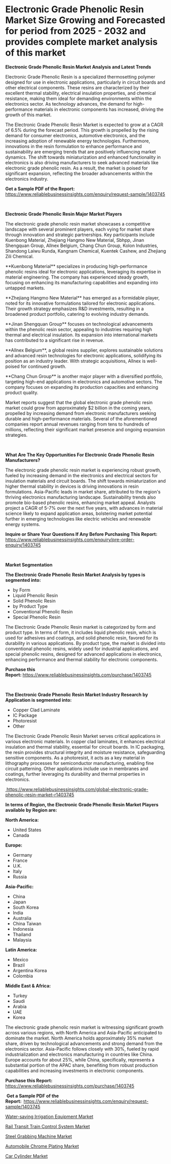 <p><h1>Electronic Grade Phenolic Resin Market Size Growing and Forecasted for period from 2025 - 2032 and provides complete market analysis of this market</h1></p><p><strong>Electronic Grade Phenolic Resin Market Analysis and Latest Trends</strong></p>
<p><p>Electronic Grade Phenolic Resin is a specialized thermosetting polymer designed for use in electronic applications, particularly in circuit boards and other electrical components. These resins are characterized by their excellent thermal stability, electrical insulation properties, and chemical resistance, making them ideal for demanding environments within the electronics sector. As technology advances, the demand for high-performance materials in electronic components has increased, driving the growth of this market.</p><p>The Electronic Grade Phenolic Resin Market is expected to grow at a CAGR of 6.5% during the forecast period. This growth is propelled by the rising demand for consumer electronics, automotive electronics, and the increasing adoption of renewable energy technologies. Furthermore, innovations in the resin formulation to enhance performance and sustainability are emerging trends that are positively influencing market dynamics. The shift towards miniaturization and enhanced functionality in electronics is also driving manufacturers to seek advanced materials like electronic grade phenolic resin. As a result, the market is poised for significant expansion, reflecting the broader advancements within the electronics industry.</p></p>
<p><strong>Get a Sample PDF of the Report:&nbsp;</strong> <a href="https://www.reliablebusinessinsights.com/enquiry/request-sample/1403745?utm_campaign=62&utm_medium=2&utm_source=Github&utm_content=ia&utm_term=28032025&utm_id=electronic-grade-phenolic-resin">https://www.reliablebusinessinsights.com/enquiry/request-sample/1403745</a></p>
<p>&nbsp;</p>
<p><strong>Electronic Grade Phenolic Resin Major Market Players</strong></p>
<p><p>The electronic grade phenolic resin market showcases a competitive landscape with several prominent players, each vying for market share through innovation and strategic partnerships. Key participants include Kuenbong Material, Zhejiang Hangmo New Material, Sbhpp, Jinan Shengquan Group, Allnex Belgium, Chang Chun Group, Kolon Industries, Shandong Laiwu Runda, Kangnam Chemical, Kuentek Cashew, and Zhejiang Zili Chemical.</p><p>**Kuenbong Material** specializes in producing high-performance phenolic resins ideal for electronic applications, leveraging its expertise in material engineering. The company has experienced steady growth, focusing on enhancing its manufacturing capabilities and expanding into untapped markets.</p><p>**Zhejiang Hangmo New Material** has emerged as a formidable player, noted for its innovative formulations tailored for electronic applications. Their growth strategy emphasizes R&D investments, resulting in a broadened product portfolio, catering to evolving industry demands.</p><p>**Jinan Shengquan Group** focuses on technological advancements within the phenolic resin sector, appealing to industries requiring high thermal and electrical insulation. Its expansion into international markets has contributed to a significant rise in revenue.</p><p>**Allnex Belgium**, a global resins supplier, explores sustainable solutions and advanced resin technologies for electronic applications, solidifying its position as an industry leader. With strategic acquisitions, Allnex is well-poised for continued growth.</p><p>**Chang Chun Group** is another major player with a diversified portfolio, targeting high-end applications in electronics and automotive sectors. The company focuses on expanding its production capacities and enhancing product quality.</p><p>Market reports suggest that the global electronic grade phenolic resin market could grow from approximately $2 billion in the coming years, propelled by increasing demand from electronic manufacturers seeking durable and high-performance materials. Several of the aforementioned companies report annual revenues ranging from tens to hundreds of millions, reflecting their significant market presence and ongoing expansion strategies.</p></p>
<p>&nbsp;</p>
<p><strong>What Are The Key Opportunities For Electronic Grade Phenolic Resin Manufacturers?</strong></p>
<p><p>The electronic grade phenolic resin market is experiencing robust growth, fueled by increasing demand in the electronics and electrical sectors for insulation materials and circuit boards. The shift towards miniaturization and higher thermal stability in devices is driving innovations in resin formulations. Asia-Pacific leads in market share, attributed to the region's thriving electronics manufacturing landscape. Sustainability trends also promote bio-based phenolic resins, enhancing market appeal. Analysts project a CAGR of 5-7% over the next five years, with advances in material science likely to expand application areas, bolstering market potential further in emerging technologies like electric vehicles and renewable energy systems.</p></p>
<p><strong>Inquire or Share Your Questions If Any Before Purchasing This Report:</strong> <a href="https://www.reliablebusinessinsights.com/enquiry/pre-order-enquiry/1403745?utm_campaign=62&utm_medium=2&utm_source=Github&utm_content=ia&utm_term=28032025&utm_id=electronic-grade-phenolic-resin">https://www.reliablebusinessinsights.com/enquiry/pre-order-enquiry/1403745</a></p>
<p>&nbsp;</p>
<p><strong>Market Segmentation</strong></p>
<p><strong>The Electronic Grade Phenolic Resin Market Analysis by types is segmented into:</strong></p>
<p><ul><li>by Form</li><li>Liquid Phenolic Resin</li><li>Solid Phenolic Resin</li><li>by Product Type</li><li>Conventional Phenolic Resin</li><li>Special Phenolic Resin</li></ul></p>
<p><p>The Electronic Grade Phenolic Resin market is categorized by form and product type. In terms of form, it includes liquid phenolic resin, which is used for adhesives and coatings, and solid phenolic resin, favored for its durability in various applications. By product type, the market is divided into conventional phenolic resins, widely used for industrial applications, and special phenolic resins, designed for advanced applications in electronics, enhancing performance and thermal stability for electronic components.</p></p>
<p><strong>Purchase this Report:&nbsp;</strong><a href="https://www.reliablebusinessinsights.com/purchase/1403745?utm_campaign=62&utm_medium=2&utm_source=Github&utm_content=ia&utm_term=28032025&utm_id=electronic-grade-phenolic-resin">https://www.reliablebusinessinsights.com/purchase/1403745</a></p>
<p>&nbsp;</p>
<p><strong>The Electronic Grade Phenolic Resin Market Industry Research by Application is segmented into:</strong></p>
<p><ul><li>Copper Clad Laminate</li><li>IC Package</li><li>Photoresist</li><li>Other</li></ul></p>
<p><p>The Electronic Grade Phenolic Resin Market serves critical applications in various electronic materials. In copper clad laminates, it enhances electrical insulation and thermal stability, essential for circuit boards. In IC packaging, the resin provides structural integrity and moisture resistance, safeguarding sensitive components. As a photoresist, it acts as a key material in lithography processes for semiconductor manufacturing, enabling fine circuit patterning. Other applications include use in membranes and coatings, further leveraging its durability and thermal properties in electronics.</p></p>
<p><a href="https://www.reliablebusinessinsights.com/global-electronic-grade-phenolic-resin-market-r1403745?utm_campaign=62&utm_medium=2&utm_source=Github&utm_content=ia&utm_term=28032025&utm_id=electronic-grade-phenolic-resin">&nbsp;https://www.reliablebusinessinsights.com/global-electronic-grade-phenolic-resin-market-r1403745</a></p>
<p><strong>In terms of Region, the Electronic Grade Phenolic Resin Market Players available by Region are:</strong></p>
<p>
    <p> <strong> North America: </strong>
        <ul>
            <li>United States</li>
            <li>Canada</li>
        </ul>
        </p> 
    <p> <strong> Europe: </strong>
        <ul>
            <li>Germany</li>
            <li>France</li>
            <li>U.K.</li>
            <li>Italy</li>
            <li>Russia</li>
        </ul>
        </p> 
    <p> <strong> Asia-Pacific: </strong>
        <ul>
            <li>China</li>
            <li>Japan</li>
            <li>South Korea</li>
            <li>India</li>
            <li>Australia</li>
            <li>China Taiwan</li>
            <li>Indonesia</li>
            <li>Thailand</li>
            <li>Malaysia</li>
        </ul>
        </p> 
    <p> <strong> Latin America: </strong>
        <ul>
            <li>Mexico</li>
            <li>Brazil</li>
            <li>Argentina Korea</li>
            <li>Colombia</li>
        </ul>
        </p> 
    <p> <strong> Middle East & Africa: </strong>
        <ul>
            <li>Turkey</li>
            <li>Saudi</li>
            <li>Arabia</li>
            <li>UAE</li>
            <li>Korea</li>
        </ul>
    </p>
    </p>
<p><p>The electronic grade phenolic resin market is witnessing significant growth across various regions, with North America and Asia-Pacific anticipated to dominate the market. North America holds approximately 35% market share, driven by technological advancements and strong demand from the electronics sector. Asia-Pacific follows closely with 30%, fueled by rapid industrialization and electronics manufacturing in countries like China. Europe accounts for about 25%, while China, specifically, represents a substantial portion of the APAC share, benefiting from robust production capabilities and increasing investments in electronic components.</p></p>
<p><strong>Purchase this Report: </strong><a href="https://www.reliablebusinessinsights.com/purchase/1403745?utm_campaign=62&utm_medium=2&utm_source=Github&utm_content=ia&utm_term=28032025&utm_id=electronic-grade-phenolic-resin">https://www.reliablebusinessinsights.com/purchase/1403745</a></p>
<p>&nbsp;<strong>Get a Sample PDF of the Report:&nbsp;&nbsp;</strong><a href="https://www.reliablebusinessinsights.com/enquiry/request-sample/1403745?utm_campaign=62&utm_medium=2&utm_source=Github&utm_content=ia&utm_term=28032025&utm_id=electronic-grade-phenolic-resin">https://www.reliablebusinessinsights.com/enquiry/request-sample/1403745</a></p>
<p><strong></strong></p>
<p><p><a href="https://github.com/hirtzhulstsq/Market-Research-Report-List-1/blob/main/water-saving-irrigation-equipment-market.md?utm_campaign=62&utm_medium=2&utm_source=Github&utm_content=ia&utm_term=28032025&utm_id=electronic-grade-phenolic-resin">Water-saving Irrigation Equipment Market</a></p><p><a href="https://github.com/knipsfilip8f/Market-Research-Report-List-1/blob/main/rail-transit-train-control-system-market.md?utm_campaign=62&utm_medium=2&utm_source=Github&utm_content=ia&utm_term=28032025&utm_id=electronic-grade-phenolic-resin">Rail Transit Train Control System Market</a></p><p><a href="https://github.com/bilkbitsch/Market-Research-Report-List-1/blob/main/steel-grabbing-machine-market.md?utm_campaign=62&utm_medium=2&utm_source=Github&utm_content=ia&utm_term=28032025&utm_id=electronic-grade-phenolic-resin">Steel Grabbing Machine Market</a></p><p><a href="https://github.com/vaeilabin/Market-Research-Report-List-1/blob/main/automobile-chrome-plating-market.md?utm_campaign=62&utm_medium=2&utm_source=Github&utm_content=ia&utm_term=28032025&utm_id=electronic-grade-phenolic-resin">Automobile Chrome Plating Market</a></p><p><a href="https://github.com/alekitanis/Market-Research-Report-List-1/blob/main/car-cylinder-market.md?utm_campaign=62&utm_medium=2&utm_source=Github&utm_content=ia&utm_term=28032025&utm_id=electronic-grade-phenolic-resin">Car Cylinder Market</a></p></p>